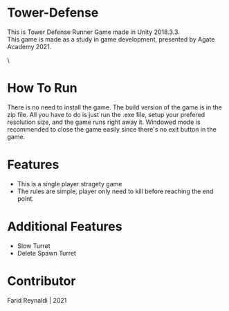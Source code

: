 # Tower-Defense
This is Tower Defense Runner Game made in Unity 2018.3.3.\
This game is made as a study in game development, presented by Agate Academy 2021.

\

# How To Run
There is no need to install the game. The build version of the game is in the zip file. All you have to do is just run the .exe file, setup your prefered resolution size, and the game runs right away it. Windowed mode is recommended to close the game easily since there's no exit button in the game.

# Features
* This is a single player stragety game
* The rules are simple, player only need to kill before reaching the end point.

# Additional Features
* Slow Turret
* Delete Spawn Turret

# Contributor
Farid Reynaldi | 2021
